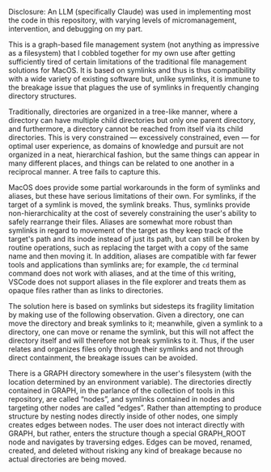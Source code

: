 Disclosure: An LLM (specifically Claude) was used in implementing most the code in this repository, with varying levels of micromanagement, intervention, and debugging on my part.

This is a graph-based file management system (not anything as impressive as a filesystem) that I cobbled together for my own use after getting sufficiently tired of certain limitations of the traditional file management solutions for MacOS.  It is based on symlinks and thus is thus compatibility with a wide variety of existing software but, unlike symlinks, it is immune to the breakage issue that plagues the use of symlinks in frequently changing directory structures.

Traditionally, directories are organized in a tree-like manner, where a directory can have multiple child directories but only one parent directory, and furthermore, a directory cannot be reached from itself via its child directories.  This is very constrained — excessively constrained, even — for optimal user experience, as domains of knowledge and pursuit are not organized in a neat, hierarchical fashion, but the same things can appear in many different places, and things can be related to one another in a reciprocal manner.  A tree fails to capture this.

MacOS does provide some partial workarounds in the form of symlinks and aliases, but these have serious limitations of their own.  For symlinks, if the target of a symlink is moved, the symlink breaks.  Thus, symlinks provide non-hierarchicality at the cost of severely constraining the user's ability to safely rearrange their files.  Aliases are somewhat more robust than symlinks in regard to movement of the target as they keep track of the target's path and its inode instead of just its path, but can still be broken by routine operations, such as replacing the target with a copy of the same name and then moving it.  In addition, aliases are compatible with far fewer tools and applications than symlinks are; for example, the `cd` terminal command does not work with aliases, and at the time of this writing, VSCode does not support aliases in the file explorer and treats them as opaque files rather than as links to directories.

The solution here is based on symlinks but sidesteps its fragility limitation by making use of the following observation.  Given a directory, one can move the directory and break symlinks to it; meanwhile, given a symlink to a directory, one can move or rename the symlink, but this will not affect the directory itself and will therefore not break symlinks to it.  Thus, if the user relates and organizes files only through their symlinks and not through direct containment, the breakage issues can be avoided.

There is a GRAPH directory somewhere in the user's filesystem (with the location determined by an environment variable).  The directories directly contained in GRAPH, in the parlance of the collection of tools in this repository, are called “nodes”, and symlinks contained in nodes and targeting other nodes are called “edges”.  Rather than attempting to produce structure by nesting nodes directly inside of other nodes, one simply creates edges between nodes.  The user does not interact directly with GRAPH, but rather, enters the structure though a special GRAPH_ROOT node and navigates by traversing edges.  Edges can be moved, renamed, created, and deleted without risking any kind of breakage because no actual directories are being moved.
